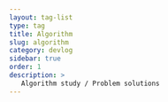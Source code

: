 ```yaml
---
layout: tag-list
type: tag
title: Algorithm
slug: algorithm
category: devlog
sidebar: true
order: 1
description: >
   Algorithm study / Problem solutions
---
```

